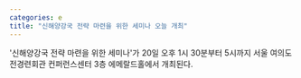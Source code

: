 ```yaml
---
categories: e
title: "신해양강국 전략 마련을 위한 세미나 오늘 개최"
---
```

&#39;신해양강국 전략 마련을 위한 세미나&#39;가 20일 오후 1시 30분부터 5시까지 서울 여의도 전경련회관 컨퍼런스센터 3층 에메랄드홀에서 개최된다.